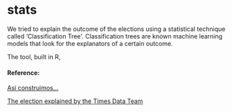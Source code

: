 # stats

We tried to explain the outcome of the elections using a statistical technique called ‘Classification Tree'. Classification trees are known machine learning models that look for the explanators of a certain outcome.

The tool, built in R, 


#### Reference:

[Así construimos...](https://lab.elconfidencial.com/as%C3%AD-construimos-un-modelo-para-conocer-qu%C3%A9-factores-sociodemogr%C3%A1ficos-influyeron-en-el-voto-el-20-d-6e5cd298929d)

[The election explained by the Times Data Team](https://medium.com/digital-times/the-election-explained-by-the-times-data-team-482d3ab95f5c)